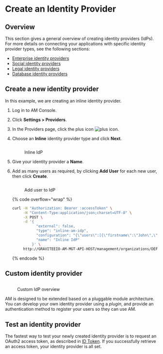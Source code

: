 # Create an Identity Provider

## Overview

This section gives a general overview of creating identity providers (IdPs). For more details on connecting your applications with specific identity provider types, see the following sections:

* [Enterprise identity providers](enterprise-identity-providers/)
* [Social identity providers](social-identity-providers/)
* [Legal identity providers](legal-identity-providers.md)
* [Database identity providers](database-identity-providers.md)

## Create a new identity provider

In this example, we are creating an inline identity provider.

1. Log in to AM Console.
2. Click **Settings > Providers**.
3. In the Providers page, click the plus icon ![plus icon](https://docs.gravitee.io/images/icons/plus-icon.png).
4.  Choose an **Inline** identity provider type and click **Next**.



    <figure><img src="https://docs.gravitee.io/images/am/current/graviteeio-am-quickstart-idp-type.png" alt=""><figcaption><p>Inline IdP</p></figcaption></figure>
5. Give your identity provider a **Name**.
6.  Add as many users as required, by clicking **Add User** for each new user, then click **Create**.



    <figure><img src="https://docs.gravitee.io/images/am/current/graviteeio-am-quickstart-create-idp.png" alt=""><figcaption><p>Add user to IdP</p></figcaption></figure>

    {% code overflow="wrap" %}
    ```sh
    curl -H "Authorization: Bearer :accessToken" \
         -H "Content-Type:application/json;charset=UTF-8" \
         -X POST \
         -d '{
               "external": false,
               "type": "inline-am-idp",
               "configuration": "{\"users\":[{\"firstname\":\"John\",\"lastname\":\"Doe\",\"username\":\"johndoe\",\"password\":\"johndoepassword\"}]}",
               "name": "Inline IdP"
             }' \
         http://GRAVITEEIO-AM-MGT-API-HOST/management/organizations/DEFAULT/environments/DEFAULT/domains/:securityDomainPath/identities
    ```
    {% endcode %}

## Custom identity provider

<figure><img src="https://docs.gravitee.io/images/am/current/graviteeio-am-userguide-custom-idp.png" alt=""><figcaption><p>Custom IdP overview</p></figcaption></figure>

AM is designed to be extended based on a pluggable module architecture. You can develop your own identity provider using a _plugin_, and provide an authentication method to register your users so they can use AM.

## Test an identity provider

The fastest way to test your newly created identity provider is to request an OAuth2 access token, as described in [ID Token](../../getting-started/tutorial-getting-started-with-am/get-user-profile-information.md#id-token). If you successfully retrieve an access token, your identity provider is all set.
